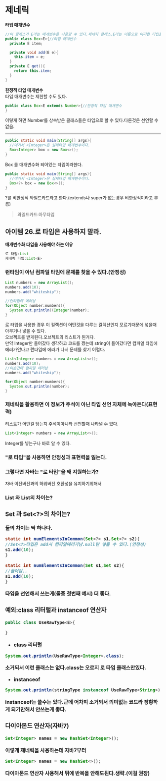# 제네릭
**타입 매개변수**
```java
//이 클래스가 E라는 매개변수를 사용할 수 있다.제네릭 클래스.E라는 이름으로 어떠한 타입을 쓰겠다.
public class Box<E>{//타입 매개변수
  private E item;

  private void add(E e){
    this.item = e;
  }
  private E get(){
    return this.item;
  }
}
```

**한정적 타입 매개변수**  
타입 매개변수는 제한할 수도 있다.
```java
public class Box<E extends Number>{//한정적 타입 매개변수
}
```
이렇게 하면 Number를 상속받은 클래스들은 타입으로 할 수 있다.다른것은 선언할 수 없음.

---

```java
public static void main(String[] args){
  //여기서 <Integer>은 실제타입 매개변수이다.
  Box<Integer> box = new Box<>();
}
```
Box<Integer> 를 매개변수화 되어있는 타입이라한다.

```java
public static void main(String[] args){
  //여기서 <Integer>은 실제타입 매개변수이다.
  Box<?> box = new Box<>();
}
```
?를 비한정적 와일드카드라고 한다.(extends나 super가 없는경우 비한정적이라고 부름)  
>와일드카드:아무타입
## 아이템 26.로 타입은 사용하지 말라.
**매개변수화 타입을 사용해야 하는 이유**
```java
로 타입:List  
제네릭 타입:List<E>
```
### 런타임이 아닌 컴파일 타임에 문제를 찾을 수 있다.(안정성)
```java
List numbers = new ArrayList();
numbers.add(10);
numbers.add("whiteship");

//런타임에 에러남
for(Object number:numbers){
  System.out.println((Integer)number);
}
```
로 타입을 사용한 경우 이 컬렉션이 어떤것을 다루는 컬렉션인지 모르기때문에 넣을때 아무거나 넣을 수 있다.  
오브젝트를 받게된다.오브젝트의 리스트가 된거다.  
만약 Integer만 들어갔다 생각하고 코드를 짰는데 string이 들어갔다면 컴파일 타임에 에러가안나고 런타임에 에러가 나서 문제를 찾기 어렵다.

```java
List<Integer> numbers = new ArrayList<>();
numbers.add(10);
//이순간에 컴파일 에러남
numbers.add("whiteship");

for(Object number:numbers){
  System.out.println(number);
}
```


### 제네릭을 활용하면 이 정보가 주석이 아닌 타입 선언 자체에 녹아든다(표현력)
리스트가 어떤걸 담는지 주석이아니라 선언할때 나타낼 수 있다.
```java
List<Integer> numbers = new ArrayList<>();
```
Integer를 넣는구나 바로 알 수 있다.
### "로 타입"을 사용하면 안정성과 표현력을 잃는다.

### 그렇다면 자바는 "로 타입"을 왜 지원하는가?
자바 이전버전과의 하위버전 호환성을 유지하기위해서
### List 와 List<Object>의 차이는?

### Set 과 Set<?>의 차이는?
둘의 차이는 딱 하나다.
```java
static int numElementsInCommon(Set<?> s1,Set<?> s2){
//Set<?>타입은 add시 컴파일에러가남.null만 넣을 수 있다.(안정성)
s1.add(10);
}
```

```java
static int numElementsInCommon(Set s1,Set s2){
//들어감..
s1.add(10);
}
```

타입을 선언해서 쓰는게(둘중 첫번째 예시) 더 좋다.
### 예외:class 리터럴과 instanceof 연산자
```java
public class UseRawType<E>{

}
```
* class 리터럴
```java
System.out.println(UseRawType<Integer>.class);
```
<Integer>소거되서 이런 클래스는 없다.class는 오로지 로 타입 클래스만있다.
* instanceof
```java
System.out.println(stringType instanceof UseRawType<String>);
```
instanceof는 쓸수는 있다.근데 어차피 소거되서 의미없는 코드라 장황하게 되기만해서 안쓰는게 좋다.


### 다이아몬드 연산자(자바7)

```java
Set<Integer> names = new HashSet<Integer>();
```
이렇게 제네릭을 사용하는데 자바7부터 
```java
Set<Integer> names = new HashSet<>();
```
다이아몬드 연산자 사용해서 뒤에 반복을 안해도된다.생략.(이걸 권장)